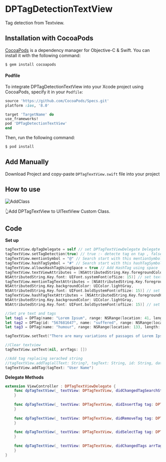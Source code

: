 # DPTagDetectionTextView

Tag detection from Textview.

## Installation with CocoaPods

[CocoaPods](http://cocoapods.org) is a dependency manager for Objective-C & Swift. You can install it with the following command:

```bash
$ gem install cocoapods
```
#### Podfile

To integrate DPTagDetectionTextView into your Xcode project using CocoaPods, specify it in your `Podfile`:

```ruby
source 'https://github.com/CocoaPods/Specs.git'
platform :ios, '8.0'

target 'TargetName' do
use_frameworks!
pod 'DPTagDetectionTextView'
end
```

Then, run the following command:

```bash
$ pod install
```


## Add Manually 
  
  Download Project and copy-paste `DPTagTextView.swift` file into your project 


## How to use
![AddClass](https://user-images.githubusercontent.com/19645535/42803028-4d108e06-89c2-11e8-9b4a-8cbd92db385d.png)

👆Add DPTagTextView to UITextView Custom Class.


## Code

**Set up**
```swift
tagTextView.dpTagDelegate = self // set DPTagTextViewDelegate Delegate 
tagTextView.setTagDetection(true) // true :- detecte tag on tap , false :- Search Tags using mentionSymbol & hashTagSymbol.
tagTextView.mentionSymbol = "@" // Search start with this mentionSymbol.
tagTextView.hashTagSymbol = "#" // Search start with this hashTagSymbol for hashtagging.
tagTextView.allowsHashTagUsingSpace = true // Add HashTag using space
tagTextView.textViewAttributes = [NSAttributedString.Key.foregroundColor: UIColor.black,
NSAttributedString.Key.font: UIFont.systemFont(ofSize: 15)] // set textview defult text Attributes
tagTextView.mentionTagTextAttributes = [NSAttributedString.Key.foregroundColor: UIColor.blue,
NSAttributedString.Key.backgroundColor: UIColor.lightGray,
NSAttributedString.Key.font: UIFont.boldSystemFont(ofSize: 15)] // set textview mentionTag text Attributes
tagTextView.hashTagTextAttributes = [NSAttributedString.Key.foregroundColor: UIColor.red,
NSAttributedString.Key.backgroundColor: UIColor.lightGray,
NSAttributedString.Key.font: UIFont.boldSystemFont(ofSize: 15)] // set textview hashTag text Attributes

//Set pre text and tags 
let tag1 = DPTag(name: "Lorem Ipsum", range: NSRange(location: 41, length: 11))
let tag2 = DPTag(id: "567681647", name: "suffered", range: NSRange(location: 86, length: 9), data: ["withHashTag" : "#suffered"], isHashTag: true,customTextAttributes: [NSAttributedString.Key.foregroundColor: UIColor.green,NSAttributedString.Key.backgroundColor: UIColor.black, NSAttributedString.Key.font: UIFont.boldSystemFont(ofSize: 15)])
let tag3 = DPTag(name: "humour", range: NSRange(location: 133, length: 7), isHashTag: true)

tagTextView.setText("There are many variations of passages of Lorem Ipsum available, but the majority have #suffered alteration in some form, by injected #humour, or randomised words which don't look even slightly believable.", arrTags: [tag1, tag2, tag3])

//Clear textview 
tagTextView.setText(nil, arrTags: [])

//Add tag replacing serached string
//tagTextView.addTag(allText: String?, tagText: String, id: String, data: [String : Any], customTextAttributes: [NSAttributedString.Key : Any], isAppendSpace: Bool)
tagTextView.addTag(tagText: "User Name")
```

**Delegate Methods**
```swift
extension ViewController : DPTagTextViewDelegate {
    func dpTagTextView(_ textView: DPTagTextView, didChangedTagSearchString strSearch: String, isHashTag: Bool) {
    }
    
    func dpTagTextView(_ textView: DPTagTextView, didInsertTag tag: DPTag) {
    }
    
    func dpTagTextView(_ textView: DPTagTextView, didRemoveTag tag: DPTag) {
    }
    
    func dpTagTextView(_ textView: DPTagTextView, didSelectTag tag: DPTag) {
    }
    
    func dpTagTextView(_ textView: DPTagTextView, didChangedTags arrTags: [DPTag]) {
    }
}
```
